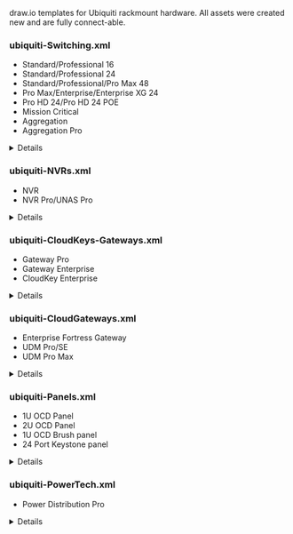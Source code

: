 draw.io templates for Ubiquiti rackmount hardware.
All assets were created new and are fully connect-able.

### ubiquiti-Switching.xml
- Standard/Professional 16
- Standard/Professional 24
- Standard/Professional/Pro Max 48
- Pro Max/Enterprise/Enterprise XG 24
- Pro HD 24/Pro HD 24 POE
- Mission Critical
- Aggregation
- Aggregation Pro
<details>
  <img width="1401" alt="Screenshot 2025-01-11 at 11 29 38 PM" src="https://github.com/user-attachments/assets/7f8bbdea-cae1-4f9e-809e-1cb1bbf53f21" />
</details>
  
### ubiquiti-NVRs.xml
- NVR
- NVR Pro/UNAS Pro
<details>
<img width="836" alt="nvrs" src="https://github.com/WhiskeyTang0F0xtr0t/unifi/assets/9803191/9f468e17-81a7-4ce8-97e7-c0c9a4567541">
</details>

### ubiquiti-CloudKeys-Gateways.xml
- Gateway Pro
- Gateway Enterprise
- CloudKey Enterprise
<details>
<img width="1467" alt="CloudKeys Gateways" src="https://github.com/user-attachments/assets/585dd12b-6b10-413d-a13c-acc81569980c">
</details>

### ubiquiti-CloudGateways.xml
- Enterprise Fortress Gateway
- UDM Pro/SE
- UDM Pro Max
<details>
<img width="1469" alt="Cloud Gateways" src="https://github.com/user-attachments/assets/6d039544-8eba-4916-92d0-70438ab33104">
</details>

### ubiquiti-Panels.xml
- 1U OCD Panel
- 2U OCD Panel
- 1U OCD Brush panel
- 24 Port Keystone panel
<details>
<img width="1368" alt="panels" src="https://github.com/user-attachments/assets/44e5883c-db26-410f-b52c-9d602f1159ec">
</details>

### ubiquiti-PowerTech.xml
- Power Distribution Pro
<details>
<img width="1291" alt="Screenshot 2024-11-15 at 4 34 18 PM" src="https://github.com/user-attachments/assets/cc7b7287-1103-49d0-978d-42f34494b285">
</details>
